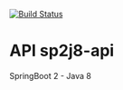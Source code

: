 [![Build Status](https://app.travis-ci.com/izancalderaro/sp2j8-api.svg?branch=main)](https://app.travis-ci.com/izancalderaro/sp2j8-api)

# API sp2j8-api

SpringBoot 2 - Java 8
